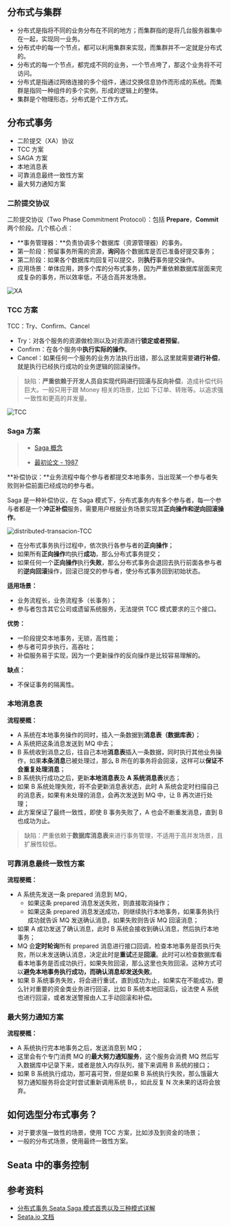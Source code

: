 ## 分布式与集群

- 分布式是指将不同的业务分布在不同的地方；而集群指的是将几台服务器集中在一起，实现同一业务。
- 分布式中的每一个节点，都可以利用集群来实现，而集群并不一定就是分布式的。 
- 分布式的每一个节点，都完成不同的业务，一个节点垮了，那这个业务将不可访问。
- 分布式是指通过网络连接的多个组件，通过交换信息协作而形成的系统。而集群是指同一种组件的多个实例，形成的逻辑上的整体。
- 集群是个物理形态，分布式是个工作方式。

## 分布式事务

- 二阶提交（XA）协议
- TCC 方案
- SAGA 方案
- 本地消息表
- 可靠消息最终一致性方案
- 最大努力通知方案

### 二阶提交协议

二阶提交协议（Two Phase Commitment Protocol）：包括 **Prepare**，**Commit** 两个阶段。几个核心点：

- **事务管理器：**负责协调多个数据库（资源管理器）的事务。
- 第一阶段：预留事务所需的资源，**询问**各个数据库是否已准备好提交事务；
- 第二阶段：如果各个数据库均回复可以提交，则**执行**事务提交操作。
- 应用场景：单体应用，跨多个库的分布式事务，因为严重依赖数据库层面来完成复杂的事务，所以效率低，不适合高并发场景。

![XA](https://gitee.com/raymond-zhao/oss/raw/master/uPic/image-20201008101748937.png)

### TCC 方案

TCC：Try、Confirm、Cancel

- Try：对各个服务的资源做检测以及对资源进行**锁定或者预留**。
- Confirm：在各个服务中**执行实际的操作**。
- Cancel：如果任何一个服务的业务方法执行出错，那么这里就需要**进行补偿**，就是执行已经执行成功的业务逻辑的回滚操作。

> 缺陷：**严重依赖于开发人员自实现代码进行回滚与反向补偿**，造成补偿代码巨大。一般只用于跟 Money 相关的场景，比如 下订单、转账等。以追求强一致性和更高的并发量。

![TCC](https://gitee.com/raymond-zhao/oss/raw/master/uPic/image-20201008101711825.png)

### Saga 方案

> - [Saga 概念](https://redux-saga-in-chinese.js.org/docs/introduction/SagaBackground.html)
>
> - [最初论文 - 1987](http://www.cs.cornell.edu/andru/cs711/2002fa/reading/sagas.pdf)

**补偿协议：**业务流程中每个参与者都提交本地事务，当出现某一个参与者失败则补偿前面已经成功的参与者。

Saga 是一种补偿协议，在 Saga 模式下，分布式事务内有多个参与者，每一个参与者都是一个**冲正补偿**服务，需要用户根据业务场景实现其**正向操作和逆向回滚操作**。

![distributed-transacion-TCC](https://doocs.github.io/advanced-java/docs/distributed-system/images/distributed-transaction-saga.png)

- 在分布式事务执行过程中，依次执行各参与者的**正向操作**；
- 如果所有**正向操作**均执行**成功**，那么分布式事务提交；
- 如果任何一个**正向操作**执行**失败**，那么分布式事务会退回去执行前面各参与者的**逆向回滚**操作，回滚已提交的参与者，使分布式事务回到初始状态。

**适用场景：**

- 业务流程长，业务流程多（长事务）；
- 参与者包含其它公司或遗留系统服务，无法提供 TCC 模式要求的三个接口。

**优势：**

- 一阶段提交本地事务，无锁，高性能；
- 参与者可异步执行，高吞吐；
- 补偿服务易于实现，因为一个更新操作的反向操作是比较容易理解的。

**缺点：**

- 不保证事务的隔离性。

### 本地消息表

**流程梗概：**

- A 系统在本地事务操作的同时，插入一条数据到**消息表（数据库表）**；
- A 系统把这条消息发送到 MQ 中去；
- B 系统收到消息之后，往自己本地**消息表**插入一条数据，同时执行其他业务操作，如果**本条消息**已被处理过，那么 B 所在的事务将会回滚，这样可以**保证不会重复处理消息**；
- B 系统执行成功之后，更新**本地消息表**及 **A 系统消息表**状态；
- 如果 B 系统处理失败，将不会更新消息表状态，此时 A 系统会定时扫描自己的消息表，如果有未处理的消息，会再次发送到 MQ 中，让 B 再次进行处理；
- 此方案保证了最终一致性，即使 B 事务失败了，A 也会不断重发消息，直到 B 也成功为止。

> 缺陷：严重依赖于**数据库消息表**来进行事务管理，不适用于高并发场景，且扩展性较低。

### 可靠消息最终一致性方案

**流程梗概：**

- A 系统先发送一条 prepared 消息到 MQ，
  - 如果这条 prepared 消息发送失败，则直接取消操作；
  - 如果这条 prepared 消息发送成功，则继续执行本地事务，如果事务执行成功就告诉 MQ 发送确认消息，如果失败则告诉 MQ 回滚消息；
- 如果 A 成功发送了确认消息，此时 B 系统会接收到确认消息，然后执行本地事务；
- MQ 会**定时轮询**所有 prepared 消息进行接口回调，检查本地事务是否执行失败，所以未发送确认消息，决定此时是**重试**还是**回滚**。此时可以检查数据库看看本地事务是否成功执行，如果失败回滚，那么这里也失败回滚。这种方式可以**避免本地事务执行成功，而确认消息却发送失败**。
- 如果 B 系统事务失败，将会进行重试，直到成功为止，如果实在不能成功，要么针对重要的资金类业务进行回滚，比如 B 系统本地回滚后，设法使 A 系统也进行回滚，或者发送警报由人工手动回滚和补偿。

### 最大努力通知方案

**流程梗概：**

- A 系统执行完本地事务之后，发送消息到 MQ；
- 这里会有个专门消费 MQ 的**最大努力通知服务**，这个服务会消费 MQ 然后写入数据库中记录下来，或者是放入内存队列，接下来调用 B 系统的接口；
- 如果 B 系统执行成功，那可喜可贺，但是如果 B 系统执行失败，那么饿最大努力通知服务将会定时尝试重新调用系统 B，，如此反复 N 次未果的话将会放弃。

## 如何选型分布式事务？

- 对于要求强一致性的场景，使用 TCC 方案，比如涉及到资金的场景；
- 一般的分布式场景，使用最终一致性方案。

## Seata 中的事务控制



## 参考资料

- [分布式事务 Seata Saga 模式首秀以及三种模式详解](https://www.sofastack.tech/blog/sofa-meetup-3-seata-retrospect/)
- [Seata.io 文档](http://seata.io/zh-cn/docs/overview/what-is-seata.html)